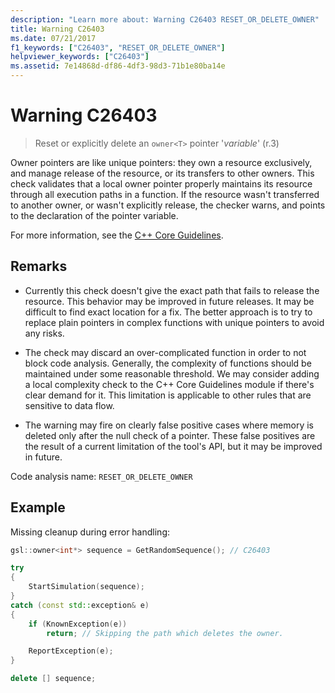 ```yaml
---
description: "Learn more about: Warning C26403 RESET_OR_DELETE_OWNER"
title: Warning C26403
ms.date: 07/21/2017
f1_keywords: ["C26403", "RESET_OR_DELETE_OWNER"]
helpviewer_keywords: ["C26403"]
ms.assetid: 7e14868d-df86-4df3-98d3-71b1e80ba14e
---
```

# Warning C26403

> Reset or explicitly delete an `owner<T>` pointer '*variable*' (r.3)

Owner pointers are like unique pointers: they own a resource exclusively, and manage release of the resource, or its transfers to other owners. This check validates that a local owner pointer properly maintains its resource through all execution paths in a function. If the resource wasn't transferred to another owner, or wasn't explicitly release, the checker warns, and points to the declaration of the pointer variable.

For more information, see the [C++ Core Guidelines](https://isocpp.github.io/CppCoreGuidelines/CppCoreGuidelines#S-resource).

## Remarks

- Currently this check doesn't give the exact path that fails to release the resource. This behavior may be improved in future releases. It may be difficult to find exact location for a fix. The better approach is to try to replace plain pointers in complex functions with unique pointers to avoid any risks.

- The check may discard an over-complicated function in order to not block code analysis. Generally, the complexity of functions should be maintained under some reasonable threshold. We may consider adding a local complexity check to the C++ Core Guidelines module if there's clear demand for it. This limitation is applicable to other rules that are sensitive to data flow.

- The warning may fire on clearly false positive cases where memory is deleted only after the null check of a pointer. These false positives are the result of a current limitation of the tool's API, but it may be improved in future.

Code analysis name: `RESET_OR_DELETE_OWNER`

## Example

Missing cleanup during error handling:

```cpp
gsl::owner<int*> sequence = GetRandomSequence(); // C26403

try
{
    StartSimulation(sequence);
}
catch (const std::exception& e)
{
    if (KnownException(e))
        return; // Skipping the path which deletes the owner.

    ReportException(e);
}

delete [] sequence;
```
